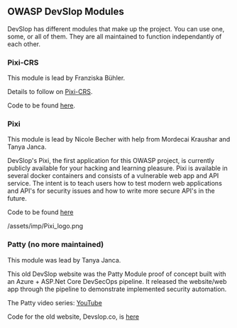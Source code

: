 ## OWASP DevSlop Modules

DevSlop has different modules that make up the project.  You can use one, some, or all of them.  They are all maintained to function independantly of each other.

### Pixi-CRS

This module is lead by Franziska Bühler.

Details to follow on [Pixi-CRS](pages/pixi_crs.md).

Code to be found [here](https://github.com/DevSlop/pixi-crs).


### Pixi 

This module is lead by Nicole Becher with help from Mordecai Kraushar and Tanya Janca.

DevSlop's Pixi, the first application for this OWASP project, is currently publicly available for your hacking and learning pleasure. Pixi is available in several docker containers and consists of a vulnerable web app and API service.  The intent is to teach users how to test modern web applications and API's for security issues and how to write more secure API's in the future. 

Code to be found [here](https://github.com/DevSlop/Pixi)

/assets/imp/Pixi_logo.png


### Patty (no more maintained)

This module was lead by Tanya Janca.

This old DevSlop website was the Patty Module proof of concept built with an Azure + ASP.Net Core DevSecOps pipeline. It released the website/web app through the pipeline to demonstrate implemented security automation.

The Patty video series: [YouTube](https://www.youtube.com/channel/UCyxbNw11fMUgoR3XpVYVPIQ)

Code for the old website, Devslop.co, is [here](https://github.com/DevSlop/DevSlop.co)
